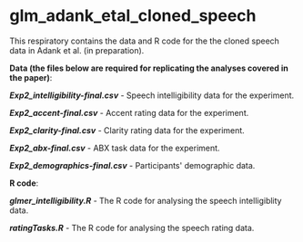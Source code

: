 # glm_adank_etal_cloned_speech

This respiratory contains the data and R code for the the cloned speech data in Adank et al. (in preparation).

**Data (the files below are required for replicating the analyses covered in the paper)**:

**_Exp2_intelligibility-final.csv_** - Speech intelligibility data for the experiment.

**_Exp2_accent-final.csv_** - Accent rating data for the experiment.

**_Exp2_clarity-final.csv_** - Clarity rating data for the experiment.

**_Exp2_abx-final.csv_** - ABX task data for the experiment.

**_Exp2_demographics-final.csv_** - Participants' demographic data.


**R code**:

**_glmer_intelligibility.R_** - The R code for analysing the speech intelligiblity data.

**_ratingTasks.R_** - The R code for analysing the speech rating data.


